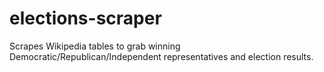 # elections-scraper
Scrapes Wikipedia tables to grab winning Democratic/Republican/Independent representatives and election results.
